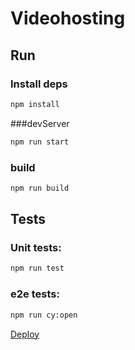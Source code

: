 # Videohosting

## Run

### Install deps

```sh
npm install
```

###devServer

```sh
npm run start
```

### build

```sh
npm run build
```

## Tests

### Unit tests:

```sh
npm run test
```

### e2e tests:

```sh
npm run cy:open
```

[Deploy](https://videohosting.vercel.app/)
